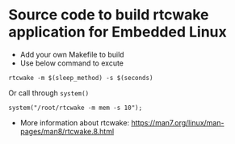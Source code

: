 # Source code to build rtcwake application for Embedded Linux
- Add your own Makefile to build
- Use below command to excute
```
rtcwake -m $(sleep_method) -s $(seconds)
```
Or call through `system()`
```
system("/root/rtcwake -m mem -s 10");
```
- More information about rtcwake: https://man7.org/linux/man-pages/man8/rtcwake.8.html
